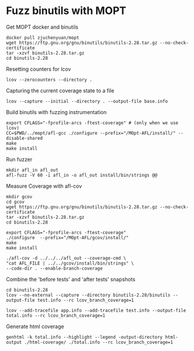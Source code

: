 # Fuzz binutils with MOPT

Get MOPT docker and binutils

```
docker pull zjuchenyuan/mopt
wget https://ftp.gnu.org/gnu/binutils/binutils-2.28.tar.gz --no-check-certificate
tar -xzvf binutils-2.28.tar.gz
cd binutils-2.28
```

Resetting counters for lcov

```
lcov --zerocounters --directory .
```

Capturing the current coverage state to a file
```
lcov --capture --initial --directory . --output-file base.info
```


Build binutils with fuzzing instrumentation
```
export CFLAGS="-fprofile-arcs -ftest-coverage" # (only when we use lcov)
CC=$PWD/../mopt/afl-gcc ./configure --prefix="/MOpt-AFL/install/" --disable-shared 
make
make install
```

Run fuzzer
```
mkdir afl_in afl_out
afl-fuzz -V 60 -i afl_in -o afl_out install/bin/strings @@
```

Measure Coverage with afl-cov
```
mkdir gcov
cd gcov
wget https://ftp.gnu.org/gnu/binutils/binutils-2.28.tar.gz --no-check-certificate
tar -xzvf binutils-2.28.tar.gz
cd binutils-2.28

export CFLAGS="-fprofile-arcs -ftest-coverage"
./configure  --prefix="/MOpt-AFL/gcov/install/" 
make
make install

./afl-cov -d ../../../afl_out --coverage-cmd \
"cat AFL_FILE | ../../gcov/install/bin/strings" \
--code-dir . --enable-branch-coverage
```



Combine the 'before tests' and 'after tests' snapshots

```
cd binutils-2.28
lcov --no-external --capture --directory binutils-2.28/binutils --output-file test.info --rc lcov_branch_coverage=1

lcov --add-tracefile app.info --add-tracefile test.info --output-file total.info --rc lcov_branch_coverage=1 
```
Generate html coverage
```
genhtml -k total.info --highlight --legend -output-directory html-output ./html-coverage/ ./total.info --rc lcov_branch_coverage=1 
```


